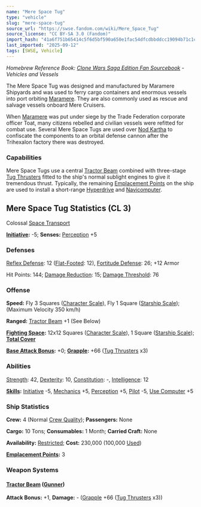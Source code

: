 ```yaml
---
name: "Mere Space Tug"
type: "vehicle"
slug: "mere-space-tug"
source_url: "https://swse.fandom.com/wiki/Mere_Space_Tug"
source_license: "CC BY-SA 3.0 (Fandom)"
import_hash: "41a6f751b65414c5f6d5bf590a650e1fac54dfcdbbddcc19094b71c1ce1dce58"
last_imported: "2025-09-12"
tags: [SWSE, Vehicle]
---
```

*Homebrew Reference Book: [Clone Wars Saga Edition Fan Sourcebook](https://swse.fandom.com/wiki/Clone_Wars_Saga_Edition_Fan_Sourcebook) - Vehicles and Vessels*

The Mere Space Tug was designed and manufactured by Maramere Shipyards and was used to ferry cargo containers and enormous vessels into port orbiting [Maramere](https://swse.fandom.com/wiki/Maramere). They are also commonly used as rescue and salvage vessels onboard Mere Cruisers.

When [Maramere](https://swse.fandom.com/wiki/Maramere) was put under siege by the Trade Federation corporate officer Toat, many citizens rebelled and civilian vessels were refitted for combat use. Several Mere Space Tugs are used over [Nod Kartha](https://swse.fandom.com/wiki/Nod_Kartha) to confiscate the components to an orbital defense cannon after the Trihexalon factory there was destroyed.

### Capabilities
Mere Space Tugs use a central [Tractor Beam](https://swse.fandom.com/wiki/Tractor_Beam) combined with three-stage [Tug Thrusters](https://swse.fandom.com/wiki/Tug_Thrusters) fitted to the ship's normal sublight engines to give it tremendous thrust. Typically, the remaining [Emplacement Points](https://swse.fandom.com/wiki/Emplacement_Points) on the ship are used to install a short-range [Hyperdrive](https://swse.fandom.com/wiki/Hyperdrive) and [Navicomputer](https://swse.fandom.com/wiki/Navicomputer).

## Mere Space Tug Statistics (CL 3)
Colossal [Space Transport](https://swse.fandom.com/wiki/Space_Transport)

**[Initiative](https://swse.fandom.com/wiki/Initiative):** -5; **Senses:** [Perception](https://swse.fandom.com/wiki/Perception) +5
### Defenses
[Reflex Defense](https://swse.fandom.com/wiki/Reflex_Defense_(Vehicles)): 12 ([Flat-Footed](https://swse.fandom.com/wiki/Flat-Footed): 12), [Fortitude Defense](https://swse.fandom.com/wiki/Fortitude_Defense_(Vehicles)): 26; +12 Armor

Hit Points: 144; [Damage Reduction](https://swse.fandom.com/wiki/Damage_Reduction): 15; [Damage Threshold](https://swse.fandom.com/wiki/Damage_Threshold_(Vehicles)): 76
### Offense
**Speed:** Fly 3 Squares ([Character Scale](https://swse.fandom.com/wiki/Character_Scale)), Fly 1 Square ([Starship Scale](https://swse.fandom.com/wiki/Starship_Scale)); (Maximum Velocity 350 km/h)

**Ranged:** [Tractor Beam](https://swse.fandom.com/wiki/Tractor_Beam) +1 (See Below)

**[Fighting Space](https://swse.fandom.com/wiki/Fighting_Space):** 12x12 Squares ([Character Scale](https://swse.fandom.com/wiki/Character_Scale)), 1 Square ([Starship Scale](https://swse.fandom.com/wiki/Starship_Scale)); **[Total Cover](https://swse.fandom.com/wiki/Total_Cover)**

**[Base Attack Bonus](https://swse.fandom.com/wiki/Base_Attack_Bonus):** +0; **[Grapple](https://swse.fandom.com/wiki/Grapple):** +66 ([Tug Thrusters](https://swse.fandom.com/wiki/Tug_Thrusters) x3)
### Abilities
[Strength](https://swse.fandom.com/wiki/Strength): 42, [Dexterity](https://swse.fandom.com/wiki/Dexterity): 10, [Constitution](https://swse.fandom.com/wiki/Constitution): -, [Intelligence](https://swse.fandom.com/wiki/Intelligence): 12

**[Skills](https://swse.fandom.com/wiki/Skills):** [Initiative](https://swse.fandom.com/wiki/Initiative) -5, [Mechanics](https://swse.fandom.com/wiki/Mechanics) +5, [Perception](https://swse.fandom.com/wiki/Perception) +5, [Pilot](https://swse.fandom.com/wiki/Pilot) -5, [Use Computer](https://swse.fandom.com/wiki/Use_Computer) +5
### Ship Statistics
**Crew:** 4 (Normal [Crew Quality](https://swse.fandom.com/wiki/Crew_Quality)); **Passengers:** None

**Cargo:** 10 Tons; **Consumables:** 1 Month; **Carried Craft:** None

**Availability:** [Restricted](https://swse.fandom.com/wiki/Restricted); **Cost:** 230,000 (100,000 [Used](https://swse.fandom.com/wiki/Used))

**[Emplacement Points](https://swse.fandom.com/wiki/Emplacement_Points):** 3
### Weapon Systems
#### **[Tractor Beam](https://swse.fandom.com/wiki/Tractor_Beam) ([Gunner](https://swse.fandom.com/wiki/Gunner))**
**Attack Bonus:** +1, **Damage:** - ([Grapple](https://swse.fandom.com/wiki/Grapple) +66 ([Tug Thrusters](https://swse.fandom.com/wiki/Tug_Thrusters) x3))